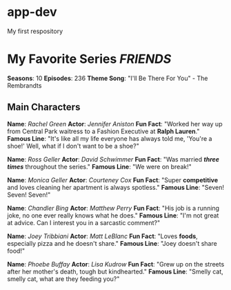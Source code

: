 # app-dev
My first respository

# My Favorite Series *FRIENDS*

**Seasons**: 10
**Episodes**: 236
**Theme Song**: "I'll Be There For You" - The Rembrandts

## **Main Characters**

**Name**: *Rachel Green*
**Actor**: *Jennifer Aniston*
**Fun Fact**: "Worked her way up from Central Park waitress to a Fashion Executive at **Ralph Lauren**."
**Famous Line**: "It's like all my life everyone has always told me, 'You're a shoe!' Well, what if I don't want to be a shoe?"

**Name**: *Ross Geller*
**Actor**: *David Schwimmer*
**Fun Fact**: "Was married ***three times*** throughout the series."
**Famous Line**: "We were on break!"

**Name**: *Monica Geller*
**Actor**: *Courteney Cox*
**Fun Fact**:  "Super **competitive** and loves cleaning her apartment is always spotless."
**Famous Line**: "Seven! Seven! Seven!"

**Name**: *Chandler Bing*
**Actor**: *Matthew Perry*
**Fun Fact**:  "His job is a running joke, no one ever really knows what he does."
**Famous Line**: "I'm not great at advice. Can I interest you in a sarcastic comment?"

**Name**: *Joey Tribbiani*
**Actor**: *Matt LeBlanc*
**Fun Fact**:  "Loves **foods**, especially pizza and he doesn't share."
**Famous Line**: "Joey doesn't share food!"

**Name**: *Phoebe Buffay*
**Actor**: *Lisa Kudrow*
**Fun Fact**:  "Grew up on the streets after her mother's death, tough but kindhearted."
**Famous Line**: "Smelly cat, smelly cat, what are they feeding you?"
